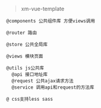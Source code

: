 > xm-vue-template

````
@components 公共组件库 方便views调用

````

```
@router 路由

```
````
@store 公共全局库

````

````
@views 模块页面
````

```
@utils js公共库
  @api 接口地址库
  @request 公共ajax请求方法
  @service 调用api和request的方法库
````
````
@ css支持less sass
````
